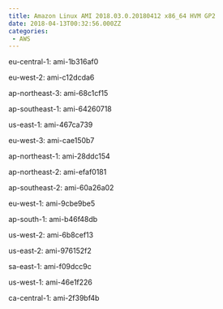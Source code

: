 ```yaml
---
title: Amazon Linux AMI 2018.03.0.20180412 x86_64 HVM GP2
date: 2018-04-13T00:32:56.000ZZ
categories:
 - AWS
---
```


eu-central-1: ami-1b316af0

eu-west-2: ami-c12dcda6

ap-northeast-3: ami-68c1cf15

ap-southeast-1: ami-64260718

us-east-1: ami-467ca739

eu-west-3: ami-cae150b7

ap-northeast-1: ami-28ddc154

ap-northeast-2: ami-efaf0181

ap-southeast-2: ami-60a26a02

eu-west-1: ami-9cbe9be5

ap-south-1: ami-b46f48db

us-west-2: ami-6b8cef13

us-east-2: ami-976152f2

sa-east-1: ami-f09dcc9c

us-west-1: ami-46e1f226

ca-central-1: ami-2f39bf4b

